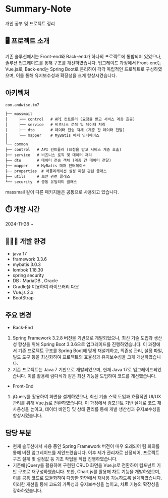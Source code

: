 # Summary-Note
개인 공부 및 프로젝트 정리

## 🖥️ 프로젝트 소개
기존 솔루션에서는 Front-end와 Back-end가 하나의 프로젝트에 통합되어 있었으나, 솔루션 업그레이드를 통해 구조를 개선하였습니다. 업그레이드 과정에서 Front-end는 Vue.js로, Back-end는 Spring Boot로 분리하여 각각 독립적인 프로젝트로 구성하였으며, 이를 통해 유지보수성과 확장성을 크게 향상시켰습니다.

## 아키텍처

    com.andwise.tm7

    ├── massmail 
    │     ├── control   # API 컨트롤러 (요청을 받고 서비스 계층 호출)
    │     ├── service   # 비즈니스 로직 및 데이터 처리
    │     ├── dto       # 데이터 전송 객체 (계층 간 데이터 전달)
    │     └── mapper    # MyBatis 매퍼 인터페이스
    │   
    └── common
    ├── control   # API 컨트롤러 (요청을 받고 서비스 계층 호출) 
    ├── service   # 비즈니스 로직 및 데이터 처리
    ├── dto       # 데이터 전송 객체 (계층 간 데이터 전달)
    ├── mapper    # MyBatis 매퍼 인터페이스
    ├── properties  # 어플리케이션 설정 파일 관련 클래스
    ├── utils     # 보안 관련 클래스
    └── security  # 공통 유틸리티 클래스

massmail 같이 다른 패키지들은 공통으로 사용되고 있습니다.

## ⏱️ 개발 시간
2024-11-28 ~ 

## 🧑🏻‍💻 개발 환경
- java 17
- framework 3.3.6
- mybatis 3.0.3
- lombok 1.18.30
- spring security
- DB : MariaDB , Oracle
- Gradle을 이용하여 라이브러리 다운
- Vue.js 2.x
- BootStrap

## 주요 변경
- Back-End
1. Spring Framework 3.2.8 버전을 기반으로 개발되었으나, 최신 기술 도입과 생산성 향상을 위해 Spring Boot 3.3.6으로 업그레이드를 진행하였습니다. 이 과정에서 기존 프로젝트 구조를 Spring Boot에 맞게 재설계하고, 의존성 관리, 설정 파일, 빌드 도구 등을 최신화하여 프로젝트의 효율성과 유지보수성을 크게 개선하였습니다.
2. 기존 프로젝트는 Java 7 기반으로 개발되었으며, 현재 Java 17로 업그레이드되었습니다. 이를 활용해 람다식과 같은 최신 기능을 도입하여 코드를 개선했습니다.

- Front-End
1. jQuery를 활용하여 화면을 설계하였으나, 최신 기술 스택 도입과 효율적인 UI/UX 관리를 위해 Vue.js로 전환하였습니다. 이 과정에서 컴포넌트 기반 설계로 코드 재사용성을 높이고, 데이터 바인딩 및 상태 관리를 통해 개발 생산성과 유지보수성을 향상시켰습니다.


## 담당 부분
- 현재 솔루션에서 사용 중인 Spring Framework 버전이 매우 오래되어 팀 회의를 통해 버전 업그레이드를 제안드렸습니다. 이후 제가 관리자로 선정되어, 프로젝트 구조 설계 및 설정값 등 기초 작업을 직접 진행하였습니다.
- 기존에 jQuery를 활용하여 구현된 CRUD 화면을 Vue.js로 전환하여 컴포넌트 기반 구조로 재구성하였습니다. 또한, Chart.js를 활용해 차트 기능을 개발하였으며, 이를 공통 코드로 모듈화하여 다양한 화면에서 재사용 가능하도록 설계하였습니다. 이러한 개선을 통해 코드의 가독성과 유지보수성을 높이고, 차트 기능의 확장성을 강화하였습니다. 
